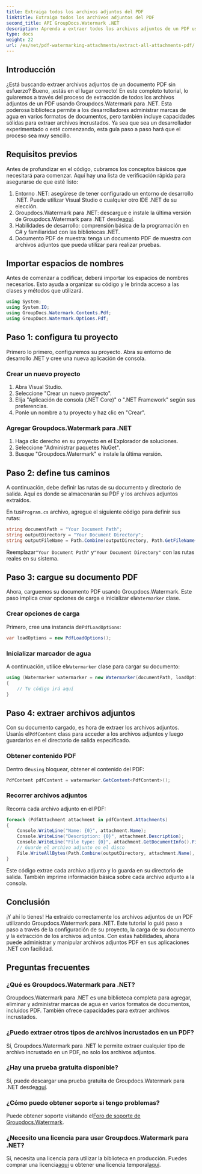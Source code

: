 ```yaml
---
title: Extraiga todos los archivos adjuntos del PDF
linktitle: Extraiga todos los archivos adjuntos del PDF
second_title: API GroupDocs.Watermark .NET
description: Aprenda a extraer todos los archivos adjuntos de un PDF usando Groupdocs.Watermark para .NET. Siga nuestra guía paso a paso para un proceso de extracción perfecto.
type: docs
weight: 22
url: /es/net/pdf-watermarking-attachments/extract-all-attachments-pdf/
---
```

## Introducción
¿Está buscando extraer archivos adjuntos de un documento PDF sin esfuerzo? Bueno, ¡estás en el lugar correcto! En este completo tutorial, lo guiaremos a través del proceso de extracción de todos los archivos adjuntos de un PDF usando Groupdocs.Watermark para .NET. Esta poderosa biblioteca permite a los desarrolladores administrar marcas de agua en varios formatos de documentos, pero también incluye capacidades sólidas para extraer archivos incrustados. Ya sea que sea un desarrollador experimentado o esté comenzando, esta guía paso a paso hará que el proceso sea muy sencillo.
## Requisitos previos
Antes de profundizar en el código, cubramos los conceptos básicos que necesitará para comenzar. Aquí hay una lista de verificación rápida para asegurarse de que esté listo:
1. Entorno .NET: asegúrese de tener configurado un entorno de desarrollo .NET. Puede utilizar Visual Studio o cualquier otro IDE .NET de su elección.
2.  Groupdocs.Watermark para .NET: descargue e instale la última versión de Groupdocs.Watermark para .NET desde[aquí](https://releases.groupdocs.com/Watermark/net/).
3. Habilidades de desarrollo: comprensión básica de la programación en C# y familiaridad con las bibliotecas .NET.
4. Documento PDF de muestra: tenga un documento PDF de muestra con archivos adjuntos que pueda utilizar para realizar pruebas.
## Importar espacios de nombres
Antes de comenzar a codificar, deberá importar los espacios de nombres necesarios. Esto ayuda a organizar su código y le brinda acceso a las clases y métodos que utilizará.
```csharp
using System;
using System.IO;
using GroupDocs.Watermark.Contents.Pdf;
using GroupDocs.Watermark.Options.Pdf;
```
## Paso 1: configura tu proyecto
Primero lo primero, configuremos su proyecto. Abra su entorno de desarrollo .NET y cree una nueva aplicación de consola.
### Crear un nuevo proyecto
1. Abra Visual Studio.
2. Seleccione "Crear un nuevo proyecto".
3. Elija "Aplicación de consola (.NET Core)" o ".NET Framework" según sus preferencias.
4. Ponle un nombre a tu proyecto y haz clic en "Crear".
### Agregar Groupdocs.Watermark para .NET
1. Haga clic derecho en su proyecto en el Explorador de soluciones.
2. Seleccione "Administrar paquetes NuGet".
3. Busque "Groupdocs.Watermark" e instale la última versión.
## Paso 2: define tus caminos
A continuación, debe definir las rutas de su documento y directorio de salida. Aquí es donde se almacenarán su PDF y los archivos adjuntos extraídos.

 En tus`Program.cs` archivo, agregue el siguiente código para definir sus rutas:
```csharp
string documentPath = "Your Document Path";
string outputDirectory = "Your Document Directory";
string outputFileName = Path.Combine(outputDirectory, Path.GetFileName(documentPath));
```
 Reemplazar`"Your Document Path"` y`"Your Document Directory"` con las rutas reales en su sistema.
## Paso 3: cargue su documento PDF
 Ahora, carguemos su documento PDF usando Groupdocs.Watermark. Este paso implica crear opciones de carga e inicializar el`Watermarker` clase.
### Crear opciones de carga
 Primero, cree una instancia de`PdfLoadOptions`:
```csharp
var loadOptions = new PdfLoadOptions();
```
### Inicializar marcador de agua
 A continuación, utilice el`Watermarker` clase para cargar su documento:
```csharp
using (Watermarker watermarker = new Watermarker(documentPath, loadOptions))
{
    // Tu código irá aquí
}
```
## Paso 4: extraer archivos adjuntos
Con su documento cargado, es hora de extraer los archivos adjuntos. Usarás el`PdfContent` class para acceder a los archivos adjuntos y luego guardarlos en el directorio de salida especificado.
### Obtener contenido PDF
 Dentro de`using` bloquear, obtener el contenido del PDF:
```csharp
PdfContent pdfContent = watermarker.GetContent<PdfContent>();
```
### Recorrer archivos adjuntos
Recorra cada archivo adjunto en el PDF:
```csharp
foreach (PdfAttachment attachment in pdfContent.Attachments)
{
    Console.WriteLine("Name: {0}", attachment.Name);
    Console.WriteLine("Description: {0}", attachment.Description);
    Console.WriteLine("File type: {0}", attachment.GetDocumentInfo().FileType);
    // Guarde el archivo adjunto en el disco
    File.WriteAllBytes(Path.Combine(outputDirectory, attachment.Name), attachment.Content);
}
```
Este código extrae cada archivo adjunto y lo guarda en su directorio de salida. También imprime información básica sobre cada archivo adjunto a la consola.
## Conclusión
¡Y ahí lo tienes! Ha extraído correctamente los archivos adjuntos de un PDF utilizando Groupdocs.Watermark para .NET. Este tutorial lo guió paso a paso a través de la configuración de su proyecto, la carga de su documento y la extracción de los archivos adjuntos. Con estas habilidades, ahora puede administrar y manipular archivos adjuntos PDF en sus aplicaciones .NET con facilidad.
## Preguntas frecuentes
### ¿Qué es Groupdocs.Watermark para .NET?
Groupdocs.Watermark para .NET es una biblioteca completa para agregar, eliminar y administrar marcas de agua en varios formatos de documentos, incluidos PDF. También ofrece capacidades para extraer archivos incrustados.
### ¿Puedo extraer otros tipos de archivos incrustados en un PDF?
Sí, Groupdocs.Watermark para .NET le permite extraer cualquier tipo de archivo incrustado en un PDF, no solo los archivos adjuntos.
### ¿Hay una prueba gratuita disponible?
 Sí, puede descargar una prueba gratuita de Groupdocs.Watermark para .NET desde[aquí](https://releases.groupdocs.com/).
### ¿Cómo puedo obtener soporte si tengo problemas?
 Puede obtener soporte visitando el[Foro de soporte de Groupdocs.Watermark](https://forum.groupdocs.com/c/watermark/19).
### ¿Necesito una licencia para usar Groupdocs.Watermark para .NET?
 Sí, necesita una licencia para utilizar la biblioteca en producción. Puedes comprar una licencia[aquí](https://purchase.groupdocs.com/buy) u obtener una licencia temporal[aquí](https://purchase.groupdocs.com/temporary-license/).